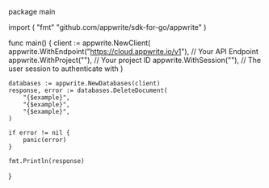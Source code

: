 package main

import (
    "fmt"
	"github.com/appwrite/sdk-for-go/appwrite"
)

func main() {
	client := appwrite.NewClient(
        appwrite.WithEndpoint("https://cloud.appwrite.io/v1"), // Your API Endpoint
        appwrite.WithProject(""), // Your project ID
        appwrite.WithSession(""), // The user session to authenticate with
    )

    databases := appwrite.NewDatabases(client)
    response, error := databases.DeleteDocument(
        "{$example}",
        "{$example}",
        "{$example}",
    )

    if error != nil {
        panic(error)
    }

    fmt.Println(response)
}
